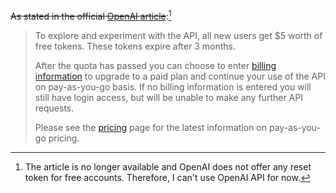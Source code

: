 ~~As stated in the official [OpenAI article](https://help.openai.com/en/articles/4936830-what-happens-after-i-use-my-free-tokens-or-the-3-months-is-up-in-the-free-trial)~~:[^1]

> To explore and experiment with the API, all new users get $5 worth of free tokens. These tokens expire after 3 months.
> 
> After the quota has passed you can choose to enter [billing information](https://platform.openai.com/account/billing) to upgrade to a paid plan and continue your use of the API on pay-as-you-go basis. If no billing information is entered you will still have login access, but will be unable to make any further API requests.
> 
> Please see the [pricing](https://openai.com/pricing) page for the latest information on pay-as-you-go pricing.

[^1]:The article is no longer available and OpenAI does not offer any reset token for free accounts. Therefore, I can't use OpenAI API for now.